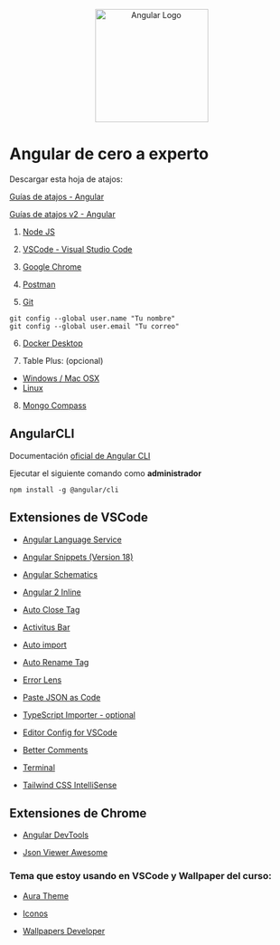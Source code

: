 <p align="center">
  <a href="https://angular.dev" target="blank"><img src="https://devtalles.com/images/angular.png?new" width="200" alt="Angular Logo" /></a>
</p>

# Angular de cero a experto

Descargar esta hoja de atajos:

[Guías de atajos - Angular ](https://devtalles.com/files/angular-cheat-sheet.pdf?signals)

[Guías de atajos v2 - Angular ](https://devtalles.com/files/angular-cheat-sheet-v2.pdf)

1. [Node JS](https://nodejs.org/es/)

2. [VSCode - Visual Studio Code](https://code.visualstudio.com/)

3. [Google Chrome](https://www.google.com.mx/intl/es-419/chrome/?brand=CHBD&gclid=Cj0KCQiAtrnuBRDXARIsABiN-7AAMm13Ae3KDIib46Laxfe6tzD_w4yvDdpq5XsPw1eNlOkZ_0-3x3IaAvLEEALw_wcB&gclsrc=aw.ds)

4. [Postman](https://www.postman.com/downloads/)

5. [Git](https://git-scm.com/)

```
git config --global user.name "Tu nombre"
git config --global user.email "Tu correo"
```

6. [Docker Desktop](https://www.docker.com/get-started)

7. Table Plus: (opcional)

- [Windows / Mac OSX](https://tableplus.com/)
- [Linux](https://tableplus.com/linux)

8. [Mongo Compass](https://www.mongodb.com/try/download/compass)

## AngularCLI

Documentación [oficial de Angular CLI](https://angular.io/cli)

Ejecutar el siguiente comando como **administrador**

```
npm install -g @angular/cli
```

## Extensiones de VSCode

- [Angular Language Service](https://marketplace.visualstudio.com/items?itemName=Angular.ng-template)

- [Angular Snippets (Version 18)](https://marketplace.visualstudio.com/items?itemName=johnpapa.Angular2)

- [Angular Schematics](https://marketplace.visualstudio.com/items?itemName=cyrilletuzi.angular-schematics)

- [Angular 2 Inline](https://marketplace.visualstudio.com/items?itemName=natewallace.angular2-inline)

- [Auto Close Tag](https://marketplace.visualstudio.com/items?itemName=formulahendry.auto-close-tag)

- [Activitus Bar](https://marketplace.visualstudio.com/items?itemName=Gruntfuggly.activitusbar)

- [Auto import](https://marketplace.visualstudio.com/items?itemName=steoates.autoimport)

- [Auto Rename Tag](https://marketplace.visualstudio.com/items?itemName=formulahendry.auto-rename-tag)

- [Error Lens](https://marketplace.visualstudio.com/items?itemName=usernamehw.errorlens)

- [Paste JSON as Code](https://marketplace.visualstudio.com/items?itemName=quicktype.quicktype)

- [TypeScript Importer - optional](https://marketplace.visualstudio.com/items?itemName=pmneo.tsimporter)

- [Editor Config for VSCode](https://marketplace.visualstudio.com/items?itemName=EditorConfig.EditorConfig)

- [Better Comments](https://marketplace.visualstudio.com/items?itemName=aaron-bond.better-comments)

- [Terminal](https://marketplace.visualstudio.com/items?itemName=formulahendry.terminal)

- [Tailwind CSS IntelliSense](https://marketplace.visualstudio.com/items?itemName=bradlc.vscode-tailwindcss)

## Extensiones de Chrome

- [Angular DevTools](https://chrome.google.com/webstore/detail/angular-devtools/ienfalfjdbdpebioblfackkekamfmbnh/related)

- [Json Viewer Awesome](https://chrome.google.com/webstore/detail/json-viewer-pro/eifflpmocdbdmepbjaopkkhbfmdgijcc)

### Tema que estoy usando en VSCode y Wallpaper del curso:

- [Aura Theme](https://marketplace.visualstudio.com/items?itemName=DaltonMenezes.aura-theme)

- [Iconos](https://marketplace.visualstudio.com/items?itemName=PKief.material-icon-theme)

- [Wallpapers Developer](https://drive.google.com/drive/folders/1ItU8rbSGJjnh2USOBGwaCo9nYKifPJ6m?usp=sharing)
